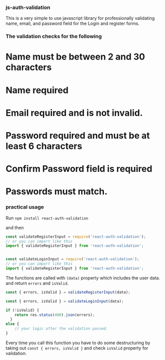 ### js-auth-validation

This is a very simple to use javascript library for professionally validating name, email, and password field for the Login and register forms.
 
### The validation checks for the following

# Name must be between 2 and 30 characters
# Name required
# Email required and is not invalid.
# Password required and must be at least 6 characters 
# Confirm Password field is required 
# Passwords must match.

### practical usage

Run `npm install react-auth-validation`

and then

```javascript
const validateRegisterInput = require('react-auth-validation');
// or you can import like this
import { validateRegisterInput } from 'react-auth-validation';


const validateLoginInput = require('react-auth-validation');
// or you can import like this
import { validateRegisterInput } from 'react-auth-validation';
```
The functions are called with `(data)` property which includes the user data.
and return `errors` and `isValid`.

```javascript
const { errors, isValid } = validateRegisterInput(data);

const { errors, isValid } = validateLoginInput(data);

if (!isValid) {
    return res.status(400).json(errors);
  }
else {
    // your logic after the validation passed.
}
```

Every time you call this function you have to do some destructuring by taking out `const { errors, isValid }` and check `isValid` property for validation.




